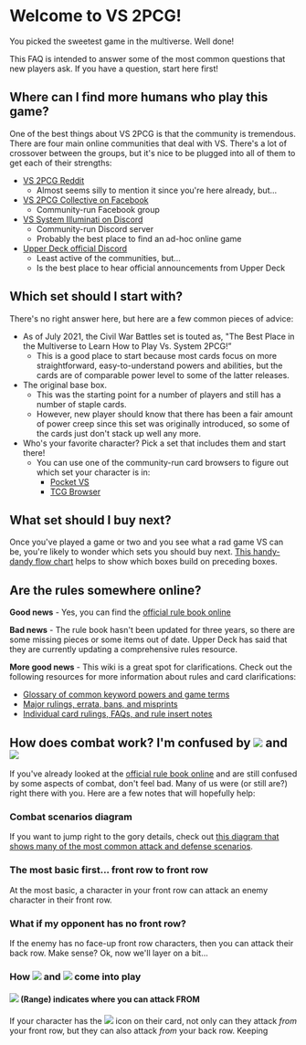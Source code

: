 # Welcome to VS 2PCG!
You picked the sweetest game in the multiverse. Well done!

This FAQ is intended to answer some of the most common questions that new players ask. If you have a question, start here first!

## Where can I find more humans who play this game?
One of the best things about VS 2PCG is that the community is tremendous. There are four main online communities that deal with VS. There's a lot of crossover between the groups, but it's nice to be plugged into all of them to get each of their strengths:

 - [VS 2PCG Reddit](https://www.reddit.com/r/VS2PCG/)
	 - Almost seems silly to mention it since you're here already, but...
 - [VS 2PCG Collective on Facebook](https://www.facebook.com/groups/860168987351982)
	 - Community-run Facebook group
 - [VS System Illuminati on Discord](https://discord.gg/yDB9MDfm)
	 - Community-run Discord server
	 - Probably the best place to find an ad-hoc online game
 - [Upper Deck official Discord](https://discord.gg/uHMaBXWD)
	 - Least active of the communities, but...
	 - Is the best place to hear official announcements from Upper Deck
 

## Which set should I start with? 
There's no right answer here, but here are a few common pieces of advice:
- As of July 2021, the Civil War Battles set is touted as, "The Best Place in the Multiverse to Learn How to Play Vs. System 2PCG!” 
	- This is a good place to start because most cards focus on more straightforward, easy-to-understand powers and abilities, but the cards are of comparable power level to some of the latter releases.
- The original base box.
	- This was the starting point for a number of players and still has a number of staple cards. 
	- However, new player should know that there has been a fair amount of power creep since this set was originally introduced, so some of the cards just don't stack up well any more.
- Who's your favorite character? Pick a set that includes them and start there!
	- You can use one of the community-run card browsers to figure out which set your character is in:
		- [Pocket VS](https://pocketvs.web.app/#/)
		- [TCG Browser](http://vs.tcgbrowser.com/)

## What set should I buy next? 
Once you've played a game or two and you see what a rad game VS can be, you're likely to wonder which sets you should buy next. [This handy-dandy flow chart](https://www.reddit.com/r/vs2pcg/wiki/whatsetnext) helps to show which boxes build on preceding boxes. 

## Are the rules somewhere online?
**Good news** - Yes, you can find the [official rule book online](https://docs.google.com/document/u/0/d/1nF6Wh6sNSTgopLu9-3p4P58LSq-pC-bxInOnBTvhRwc/mobilebasic)

**Bad news** - The rule book hasn't been updated for three years, so there are some missing pieces or some items out of date. Upper Deck has said that they are currently updating a comprehensive rules resource.

**More good news** - This wiki is a great spot for clarifications. Check out the following resources for more information about rules and card clarifications:
- [Glossary of common keyword powers and game terms](http://www.reddit.com/r/vs2pcg/wiki/glossary)
- [Major rulings, errata, bans, and misprints](https://www.reddit.com/r/vs2pcg/wiki/rulings)
- [Individual card rulings, FAQs, and rule insert notes](http://www.reddit.com/r/vs2pcg/wiki/rules-insert)

## How does combat work? I'm confused by ![](%%Range%%) and ![](%%Flight%%) 
If you've already looked at the [official rule book online](https://docs.google.com/document/u/0/d/1nF6Wh6sNSTgopLu9-3p4P58LSq-pC-bxInOnBTvhRwc/mobilebasic) and are still confused by some aspects of combat, don't feel bad. Many of us were (or still are?) right there with you. Here are a few notes that will hopefully help:

### Combat scenarios diagram
If you want to jump right to the gory details, check out [this diagram that shows many of the most common attack and defense scenarios](https://drive.google.com/file/d/1jf0-omCPcbpdqMTpQDRgiqGoCMIGVphS/view?usp=sharing). 

### The most basic first... front row to front row
At the most basic, a character in your front row can attack an enemy character in their front row. 

### What if my opponent has no front row?
If the enemy has no face-up front row characters, then you can attack their back row. Make sense? Ok, now we'll layer on a bit...

### How ![](%%Range%%) and ![](%%Flight%%) come into play


#### ![](%%Range%%)  (Range) indicates where you can attack FROM
If your character has the ![](%%Range%%) icon on their card, not only can they attack *from* your front row, but they can also attack *from* your back row. Keeping



<!--stackedit_data:
eyJoaXN0b3J5IjpbLTExMzY5Mzc3NzldfQ==
-->